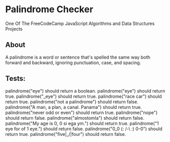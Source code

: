 # Palindrome Checker
One Of The FreeCodeCamp JavaScript Algorithms and Data Structures Projects

## About
A palindrome is a word or sentence that's spelled the same way both forward and backward, ignoring punctuation, case, and spacing.

## Tests:
palindrome("eye") should return a boolean.
palindrome("eye") should return true.
palindrome("_eye") should return true.
palindrome("race car") should return true.
palindrome("not a palindrome") should return false.
palindrome("A man, a plan, a canal. Panama") should return true.
palindrome("never odd or even") should return true.
palindrome("nope") should return false.
palindrome("almostomla") should return false.
palindrome("My age is 0, 0 si ega ym.") should return true.
palindrome("1 eye for of 1 eye.") should return false.
palindrome("0_0 (: /-\ :) 0-0") should return true.
palindrome("five|\_/|four") should return false.